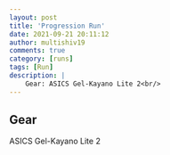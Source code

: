 ```yaml
---
layout: post
title: 'Progression Run'
date: 2021-09-21 20:11:12
author: multishiv19
comments: true
category: [runs]
tags: [Run]
description: |
    Gear: ASICS Gel-Kayano Lite 2<br/>
---
```


## Gear
ASICS Gel-Kayano Lite 2



<div width='100%' class='strava-embed-placeholder' data-embed-type='activity' data-embed-id='5994586385'></div>
<script src='https://strava-embeds.com/embed.js'></script>
